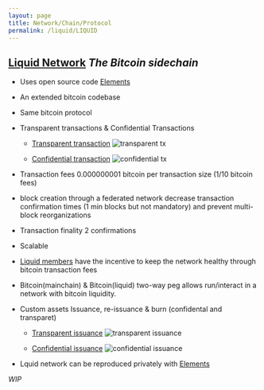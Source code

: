```yaml
---
layout: page
title: Network/Chain/Protocol
permalink: /liquid/LIQUID
---
```




## [Liquid Network](https://blockstream.com/liquid/) _The Bitcoin sidechain_

- Uses open source code [Elements](https://elementsproject.org/)

- An extended bitcoin codebase

- Same bitcoin protocol

- Transparent transactions & Confidential Transactions

  - [Transparent transaction](https://blockstream.info/liquid/tx/99eaba3fba297bee53179ce58d0c77b63d007ce68d29c3673d61d6cc170466c1) <img class="" alt="transparent tx" src="{{ site.url }}/images/transparent_tx.png" />

  - [Confidential transaction](https://blockstream.info/liquid/tx/c46702887f6a05cdbeb8ef02474733a19f210fc27f8cda4f59bd88d3d495b9ac) <img class="" alt="confidential tx" src="{{ site.url }}/images/confidential_tx.png" />

- Transaction fees 0.000000001 bitcoin per transaction size (1/10 bitcoin fees)

- block creation through a federated network decrease transaction confirmation times (1 min blocks but not mandatory) and prevent multi-block reorganizations

- Transaction finality 2 confirmations

- Scalable

- [Liquid members](https://blockstream.com/liquid/#) have the incentive to keep the network healthy through bitcoin transaction fees 

- Bitcoin(mainchain) & Bitcoin(liquid) two-way peg allows run/interact in a network with bitcoin liquidity.

- Custom assets Issuance, re-issuance & burn (confidental and transparet)

  - [Transparent issuance](https://blockstream.info/liquid/asset/84467161a382f4b55912805a1ab992c89a7ca126024dbf1463b3d8d5cdf9e68b) <img class="" alt="transparent issuance" src="{{ site.url }}/images/transparent_issuance.png" />

  - [Confidential issuance](https://blockstream.info/liquid/asset/0776a19697274ad487d0fd9ccbffea6fef1c327512e78e01b08df662442e657b) <img class="" alt="confidential issuance" src="{{ site.url }}/images/confidential_issuance.png" />

- Lquid network can be reproduced privately with [Elements](https://elementsproject.org/)


_WIP_


